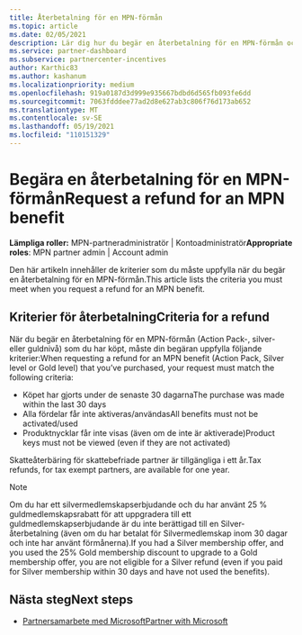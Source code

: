 ```yaml
---
title: Återbetalning för en MPN-förmån
ms.topic: article
ms.date: 02/05/2021
description: Lär dig hur du begär en återbetalning för en MPN-förmån och de kriterier som krävs för att vara berättigad.
ms.service: partner-dashboard
ms.subservice: partnercenter-incentives
author: Karthic83
ms.author: kashanum
ms.localizationpriority: medium
ms.openlocfilehash: 919a0187d3d999e935667bdbd6d565fb093fe6dd
ms.sourcegitcommit: 7063fdddee77ad2d8e627ab3c806f76d173ab652
ms.translationtype: MT
ms.contentlocale: sv-SE
ms.lasthandoff: 05/19/2021
ms.locfileid: "110151329"
---
```

# <a name="request-a-refund-for-an-mpn-benefit"></a><span data-ttu-id="b463b-103">Begära en återbetalning för en MPN-förmån</span><span class="sxs-lookup"><span data-stu-id="b463b-103">Request a refund for an MPN benefit</span></span>

<span data-ttu-id="b463b-104">**Lämpliga roller:** MPN-partneradministratör | Kontoadministratör</span><span class="sxs-lookup"><span data-stu-id="b463b-104">**Appropriate roles**: MPN partner admin | Account admin</span></span>

<span data-ttu-id="b463b-105">Den här artikeln innehåller de kriterier som du måste uppfylla när du begär en återbetalning för en MPN-förmån.</span><span class="sxs-lookup"><span data-stu-id="b463b-105">This article lists the criteria you must meet when you request a refund for an MPN benefit.</span></span>

## <a name="criteria-for-a-refund"></a><span data-ttu-id="b463b-106">Kriterier för återbetalning</span><span class="sxs-lookup"><span data-stu-id="b463b-106">Criteria for a refund</span></span>
<span data-ttu-id="b463b-107">När du begär en återbetalning för en MPN-förmån (Action Pack-, silver- eller guldnivå) som du har köpt, måste din begäran uppfylla följande kriterier:</span><span class="sxs-lookup"><span data-stu-id="b463b-107">When requesting a refund for an MPN benefit (Action Pack, Silver level or Gold level) that you’ve purchased, your request must match the following criteria:</span></span>

- <span data-ttu-id="b463b-108">Köpet har gjorts under de senaste 30 dagarna</span><span class="sxs-lookup"><span data-stu-id="b463b-108">The purchase was made within the last 30 days</span></span>
- <span data-ttu-id="b463b-109">Alla fördelar får inte aktiveras/användas</span><span class="sxs-lookup"><span data-stu-id="b463b-109">All benefits must not be activated/used</span></span>
- <span data-ttu-id="b463b-110">Produktnycklar får inte visas (även om de inte är aktiverade)</span><span class="sxs-lookup"><span data-stu-id="b463b-110">Product keys must not be viewed (even if they are not activated)</span></span>

<span data-ttu-id="b463b-111">Skatteåterbäring för skattebefriade partner är tillgängliga i ett år.</span><span class="sxs-lookup"><span data-stu-id="b463b-111">Tax refunds, for tax exempt partners, are available for one year.</span></span>

>[!NOTE]
><span data-ttu-id="b463b-112">Om du har ett silvermedlemskapserbjudande och du har använt 25 % guldmedlemskapsrabatt för att uppgradera till ett guldmedlemskapserbjudande är du inte berättigad till en Silver-återbetalning (även om du har betalat för Silvermedlemskap inom 30 dagar och inte har använt förmånerna).</span><span class="sxs-lookup"><span data-stu-id="b463b-112">If you had a Silver membership offer, and you used the 25% Gold membership discount to upgrade to a Gold membership offer, you are not eligible for a Silver refund (even if you paid for Silver membership within 30 days and have not used the benefits).</span></span>

## <a name="next-steps"></a><span data-ttu-id="b463b-113">Nästa steg</span><span class="sxs-lookup"><span data-stu-id="b463b-113">Next steps</span></span>

- [<span data-ttu-id="b463b-114">Partnersamarbete med Microsoft</span><span class="sxs-lookup"><span data-stu-id="b463b-114">Partner with Microsoft</span></span>](mpn-overview.md)
